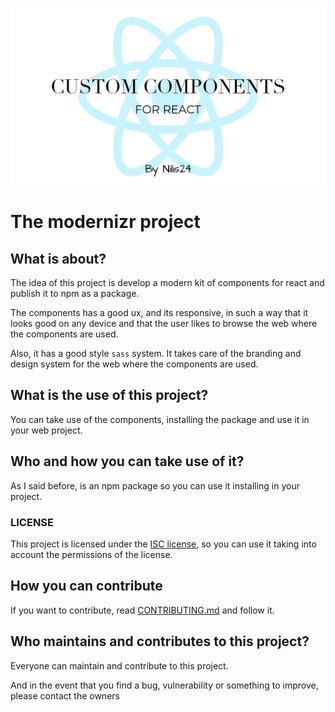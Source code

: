 ![wallpaper](image.png)

# The modernizr project

## What is about?

The idea of this project is develop a modern kit of components for react and publish it to npm as a package.

The components has a good ux, and its responsive, in such a way that it looks good on any device and that the user likes to browse the web where the components are used.

Also, it has a good style `sass` system. It takes care of the branding and design system for the web where the components are used.

## What is the use of this project?

You can take use of the components, installing the package and use it in your web project.

## Who and how you can take use of it?

As I said before, is an npm package so you can use it installing in your project.

### LICENSE

This project is licensed under the [ISC license](LICENSE), so you can use it taking into account the permissions of the license.

## How you can contribute

If you want to contribute, read [CONTRIBUTING.md](CONTRIBUTING.md) and follow it.

## Who maintains and contributes to this project?

Everyone can maintain and contribute to this project.

And in the event that you find a bug, vulnerability or something to improve, please contact the owners
